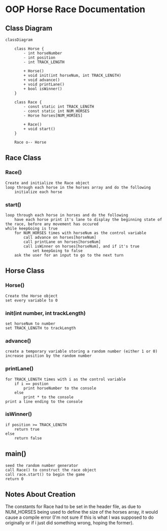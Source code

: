 # OOP Horse Race Documentation

## Class Diagram
```mermaid
classDiagram

    class Horse {
        - int horseNumber
        - int position
        - int TRACK_LENGTH

        + Horse()
        + void init(int horseNum, int TRACK_LENGTH)
        + void advance()
        + void printLane()
        + bool isWinner()
    }

    class Race {
        - const static int TRACK_LENGTH
        - const static int NUM_HORSES
        - Horse horses[NUM_HORSES]

        + Race()
        + void start()
    }

    Race o-- Horse
```

## Race Class

### Race()
    Create and initialize the Race object
    loop through each horse in the horses array and do the following
        initialize each horse
### start()
    loop through each horse in horses and do the following
        have each horse print it's lane to display the beginning state of the race, before any movement has occured
    while keepGoing is true
        for NUM_HORSES times with horseNum as the control variable
            call advance on horses[horseNum]
            call printLane on horses[horseNum]
            call isWinner on horses[horseNum], and if it's true
                set keepGoing to false
        ask the user for an input to go to the next turn

## Horse Class

### Horse()
    Create the Horse object
    set every variable to 0
### init(int number, int trackLength)
    set horseNum to number
    set TRACK_LENGTH to trackLength
### advance()
    create a temporary variable storing a random number (either 1 or 0)
    increase position by the random number
### printLane()
    for TRACK_LENGTH times with i as the control variable
        if i == postion
            print horseNumber to the console
        else
            print * to the console
    print a line ending to the console
### isWinner()
    if position >= TRACK_LENGTH
        return true
    else
        return false

## main()
    seed the random number generator
    call Race() to construct the race object
    call race.start() to begin the game
    return 0

## Notes About Creation
The constants for Race had to be set in the header file, as due to NUM_HORSES being used to define the size of the horses array, it would cause a compile error (I'm not sure if this is what I was supposed to do originally or if i just did something wrong, hoping the former).
